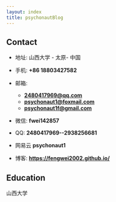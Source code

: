```yaml
---
layout: index
title: psychonautBlog
---
```

## Contact

- 地址: 山西大学 - 太原- 中国
- 手机: **+86 18803427582**
- 邮箱:
  - **2480417969@qq.com**
  - **psychonaut1@foxmail.com**
  - **psychonaut1f@gmail.com**
- 微信: **fwei142857**
- QQ: **2480417969--2938256681**

- 网易云
**psychonaut1**
- 博客: **<https://fengwei2002.github.io/>**

## Education
山西大学
